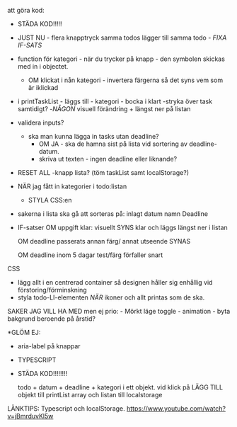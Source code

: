 att göra kod:

- STÄDA KOD!!!!!

- JUST NU - flera knapptryck samma todos lägger till samma todo - _FIXA IF-SATS_
- function för kategori - när du trycker på knapp - den symbolen skickas med in i objectet.
    - OM klickat i nån kategori - invertera färgerna så det syns vem som är iklickad

- i printTaskList - läggs till
                            - kategori 
                            - bocka i klart
                                -stryka över task samtidigt?
                                -_NÅGON_ visuell förändring + längst ner på listan
- validera inputs?
    - ska man kunna lägga in tasks utan deadline?
        - OM JA - ska de hamna sist på lista vid sortering av deadline-datum.
        - skriva ut texten - ingen deadline eller liknande?

- RESET ALL -knapp lista? (töm taskList samt localStorage?)
        
- NÄR jag fått in kategorier i todo:listan
    - STYLA CSS:en

- sakerna i lista ska gå att sorteras på:
	inlagt datum
	namn
	Deadline

- IF-satser
    OM uppgift klar:
        visuellt SYNS klar och läggs längst ner i listan

    OM deadline passerats
        annan färg/ annat utseende SYNAS

    OM deadline inom 5 dagar
        test/färg förfaller snart


CSS
- lägg allt i en centrerad container så designen håller sig enhållig vid förstoring/förminskning
- styla todo-LI-elementen _NÄR_ ikoner och allt printas som de ska.

SAKER JAG VILL HA MED men ej prio:
    - Mörkt läge toggle
    - animation
    - byta bakgrund beroende på årstid?

*GLÖM EJ:
- aria-label på knappar
- TYPESCRIPT
- STÄDA KOD!!!!!!!!

    todo + datum + deadline + kategori i ett objekt.
    vid klick på LÄGG TILL
     objekt till printList array
     och listan till
        localstorage

LÄNKTIPS:
Typescript och localStorage.
https://www.youtube.com/watch?v=jBmrduvKl5w
